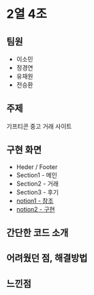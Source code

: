# 2열 4조
## 팀원
* 이소민
* 정경연
* 유재원
* 전승환

## 주제
기프티콘 중고 거래 사이트

## 구현 화면
* Heder / Footer
* Section1 - 메인
* Section2 - 거래
* Section3 - 후기
* [notion1 - 참조](https://www.notion.so/8e7a9abe57554581a2e723e7ea0163b3)
* [notion2 - 구현](https://www.notion.so/cac194ef37574591a0b8d60ec4d1120a)

## 간단한 코드 소개

## 어려웠던 점, 해결방법

## 느낀점
